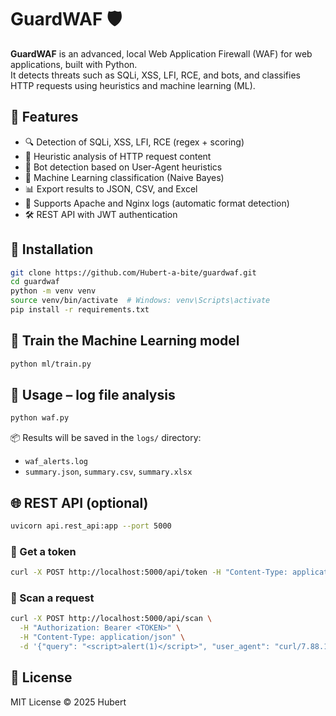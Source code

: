 # GuardWAF 🛡️

**GuardWAF** is an advanced, local Web Application Firewall (WAF) for web applications, built with Python.  
It detects threats such as SQLi, XSS, LFI, RCE, and bots, and classifies HTTP requests using heuristics and machine learning (ML).

## 🚀 Features
- 🔍 Detection of SQLi, XSS, LFI, RCE (regex + scoring)
- 🧠 Heuristic analysis of HTTP request content
- 🤖 Bot detection based on User-Agent heuristics
- 🧪 Machine Learning classification (Naive Bayes)
- 📊 Export results to JSON, CSV, and Excel
- 📁 Supports Apache and Nginx logs (automatic format detection)
- 🛠 REST API with JWT authentication

## 🔧 Installation

```bash
git clone https://github.com/Hubert-a-bite/guardwaf.git
cd guardwaf
python -m venv venv
source venv/bin/activate  # Windows: venv\Scripts\activate
pip install -r requirements.txt
```

## 🧠 Train the Machine Learning model

```bash
python ml/train.py
```

## 📁 Usage – log file analysis

```bash
python waf.py
```

📦 Results will be saved in the `logs/` directory:  
- `waf_alerts.log`  
- `summary.json`, `summary.csv`, `summary.xlsx`

## 🌐 REST API (optional)

```bash
uvicorn api.rest_api:app --port 5000
```

### 🔐 Get a token
```bash
curl -X POST http://localhost:5000/api/token -H "Content-Type: application/json" -d '{"user":"admin"}'
```

### 🔎 Scan a request
```bash
curl -X POST http://localhost:5000/api/scan \
  -H "Authorization: Bearer <TOKEN>" \
  -H "Content-Type: application/json" \
  -d '{"query": "<script>alert(1)</script>", "user_agent": "curl/7.88.1"}'
```

## 📝 License

MIT License © 2025 Hubert
